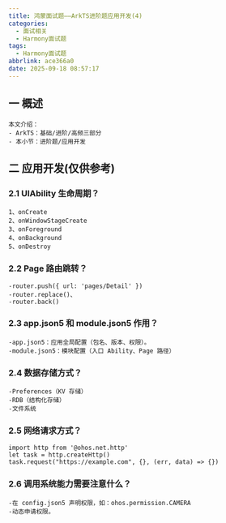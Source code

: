```yaml
---
title: 鸿蒙面试题——ArkTS进阶题应用开发(4)
categories:
  - 面试相关
  - Harmony面试题
tags:
  - Harmony面试题
abbrlink: ace366a0
date: 2025-09-18 08:57:17
---
```

## 一 概述

```
本文介绍：
- ArkTS：基础/进阶/高频三部分
- 本小节：进阶题/应用开发
```

<!--more-->

## 二 应用开发(仅供参考)

### 2.1 UIAbility 生命周期？

```
1、onCreate
2、onWindowStageCreate 
3、onForeground 
4、onBackground 
5、onDestroy
```

### 2.2 Page 路由跳转？

```
-router.push({ url: 'pages/Detail' })
-router.replace()、
-router.back()
```

### 2.3 app.json5 和 module.json5 作用？

```
-app.json5：应用全局配置（包名、版本、权限）。
-module.json5：模块配置（入口 Ability、Page 路径）
```

### 2.4  数据存储方式？

```
-Preferences（KV 存储）
-RDB（结构化存储）
-文件系统
```

### 2.5 网络请求方式？

```
import http from '@ohos.net.http'
let task = http.createHttp()
task.request("https://example.com", {}, (err, data) => {})
```

### 2.6 调用系统能力需要注意什么？

```
-在 config.json5 声明权限，如：ohos.permission.CAMERA
-动态申请权限。
```

